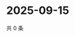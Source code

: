 # 2025-09-15

共 0 条

<!-- BEGIN ZHIHUQUESTIONS -->
<!-- 最后更新时间 Mon Sep 15 2025 20:21:45 GMT+0800 (China Standard Time) -->

<!-- END ZHIHUQUESTIONS -->
